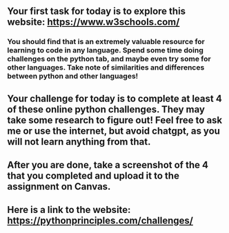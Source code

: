 ## Your first task for today is to explore this website: https://www.w3schools.com/ 
### You should find that is an extremely valuable resource for learning to code in any language. Spend some time doing challenges on the python tab, and maybe even try some for other languages. Take note of similarities and differences between python and other languages!

## Your challenge for today is to complete at least 4 of these online python challenges. They may take some research to figure out! Feel free to ask me or use the internet, but avoid chatgpt, as you will not learn anything from that. 

## After you are done, take a screenshot of the 4 that you completed and upload it to the assignment on Canvas. 

## Here is a link to the website: https://pythonprinciples.com/challenges/ 
